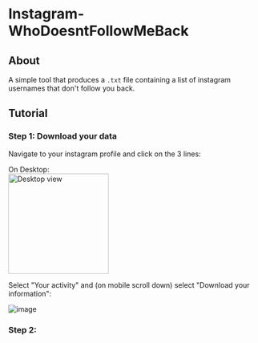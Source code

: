# Instagram- WhoDoesntFollowMeBack

## About
A simple tool that produces a `.txt` file containing a list of instagram usernames that don't follow you back.

## Tutorial

### Step 1: Download your data

Navigate to your instagram profile and click on the 3 lines:

On Desktop:     
<img src="https://github.com/user-attachments/assets/02d83dd0-e4ff-4bb3-afed-ab36099e5f15" alt="Desktop view" width="200">

Select "Your activity" and (on mobile scroll down) select "Download your information":

![image](https://github.com/user-attachments/assets/53e761bb-8d84-4c5b-8db9-3d27d1def8de)







### Step 2:
